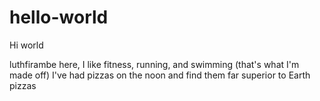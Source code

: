 # hello-world

Hi world

luthfirambe here, I like fitness, running, and swimming (that's what I'm made off)
I've had pizzas on the noon and find them far superior to Earth pizzas
